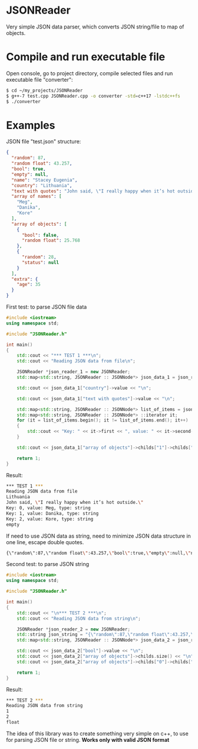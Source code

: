 # JSONReader
Very simple JSON data parser, which converts JSON string/file to map of objects.
# Compile and run executable file
Open console, go to project directory, compile selected files and run executable file "converter":

```sh
$ cd ~/my_projects/JSONReader
$ g++-7 test.cpp JSONReader.cpp -o converter -std=c++17 -lstdc++fs
$ ./converter
```
# Examples

JSON file "test.json" structure:

```json
{
  "random": 87,
  "random float": 43.257,
  "bool": true,
  "empty": null,
  "name": "Stacey Eugenia",
  "country": "Lithuania",
  "text with quotes": "John said, \"I really happy when it’s hot outside.\"",
  "array of names": [
    "Meg",
    "Danika",
    "Kore"
  ],
  "array of objects": [
    {
      "bool": false,
      "random float": 25.768
    },
    {
      "random": 28,
      "status": null
    }
  ],
  "extra": {
    "age": 35
  }
}
```

First test: to parse JSON file data


```cpp
#include <iostream>
using namespace std;

#include "JSONReader.h"

int main()
{
	std::cout << "*** TEST 1 ***\n";
	std::cout << "Reading JSON data from file\n";

	JSONReader *json_reader_1 = new JSONReader;
	std::map<std::string, JSONReader :: JSONNode*> json_data_1 = json_reader_1->loadFromFile("test.json");

	std::cout << json_data_1["country"]->value << "\n";

	std::cout << json_data_1["text with quotes"]->value << "\n";

	std::map<std::string, JSONReader :: JSONNode*> list_of_items = json_data_1["array of names"]->childs;
	std::map<std::string, JSONReader :: JSONNode*> ::iterator it;
	for (it = list_of_items.begin(); it != list_of_items.end(); it++)
	{
	    std::cout << "Key: " << it->first << ", value: " << it->second->value << ", type: " << it->second->type << "\n";
	}

	std::cout << json_data_1["array of objects"]->childs["1"]->childs["status"]->type << "\n";

	return 1;
}

```

Result:


```bash
*** TEST 1 ***
Reading JSON data from file
Lithuania
John said, \"I really happy when it’s hot outside.\"
Key: 0, value: Meg, type: string
Key: 1, value: Danika, type: string
Key: 2, value: Kore, type: string
empty
```

If need to use JSON data as string, need to minimize JSON data structure in one line, escape double quotes. 

```bash 
{\"random\":87,\"random float\":43.257,\"bool\":true,\"empty\":null,\"name\":\"Stacey Eugenia\",\"country\":\"Lithuania\",\"text with quotes\":\"John said, \\\"I really happy when it’s hot outside.\\\"\",\"array of names\":[\"Meg\",\"Danika\",\"Kore\"],\"array of objects\":[{\"bool\":false,\"random float\":25.768},{\"random\":28,\"status\":null}],\"extra\":{\"age\":35}}
```


Second test: to parse JSON string


```cpp
#include <iostream>
using namespace std;

#include "JSONReader.h"

int main()
{
	std::cout << "\n*** TEST 2 ***\n";
	std::cout << "Reading JSON data from string\n";

	JSONReader *json_reader_2 = new JSONReader;
	std::string json_string = "{\"random\":87,\"random float\":43.257,\"bool\":true,\"empty\":null,\"name\":\"Stacey Eugenia\",\"country\":\"Lithuania\",\"text with quotes\":\"John said, \\\"I really happy when it’s hot outside.\\\"\",\"array of names\":[\"Meg\",\"Danika\",\"Kore\"],\"array of objects\":[{\"bool\":false,\"random float\":25.768},{\"random\":28,\"status\":null}],\"extra\":{\"age\":35}}";
	std::map<std::string, JSONReader :: JSONNode*> json_data_2 = json_reader_2->load(json_string);

	std::cout << json_data_2["bool"]->value << "\n";
	std::cout << json_data_2["array of objects"]->childs.size() << "\n";
	std::cout << json_data_2["array of objects"]->childs["0"]->childs["random float"]->type << "\n";

	return 1;
}

```

Result:


```bash
*** TEST 2 ***
Reading JSON data from string
1
2
float
```

The idea of this library was to create something very simple on c++, to use for parsing JSON file or string. **Works only with valid JSON format** 